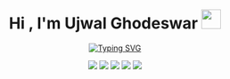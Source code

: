 <h1 align="center"><b>Hi , I'm Ujwal Ghodeswar </b><img src="https://media.giphy.com/media/hvRJCLFzcasrR4ia7z/giphy.gif" width="35"></h1>
<p align="center">
<a href="https://git.io/typing-svg"><img src="https://readme-typing-svg.demolab.com?font=Fira+Code&size=25&duration=4000&pause=1000&color=F7B61A&center=true&vCenter=true&random=false&width=435&lines=Software+Engineer..&hearts;++;Front-End+Developer;Designer;Computer+Science+Student;Love+to+Learn+%3C3" alt="Typing SVG" /></a>
</p>
<div align="center">
<a href="https://www.linkedin.com/in/ujwal-ghodeswar-268209241"><img src="https://img.shields.io/badge/LinkedIn-0077B5?style=for-the-badge&logo=linkedin&logoColor=white"/></a>
<a href="https://twitter.com/GhodeswarUjwal"><img src="https://img.shields.io/badge/Twitter-1DA1F2?style=for-the-badge&logo=twitter&logoColor=white" /></a>
<a href="https://agent47ug.github.io/Portfolio/"><img src="https://img.shields.io/badge/Portfolio-255E63?style=for-the-badge&logo=About.me&logoColor=white" /></a>
<a href="https://www.instagram.com/ujwal_ghodeswar?igsh=YzVkODRmOTdmMw=="><img src="https://img.shields.io/badge/Instagram-E4405F?style=for-the-badge&logo=instagram&logoColor=white" /></a>
<a href="https://leetcode.com/ujwalghodeswar/"><img src="https://img.shields.io/badge/-LeetCode-FFA116?style=for-the-badge&logo=LeetCode&logoColor=black" /></a>
</div>


